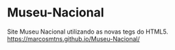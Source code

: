 # Museu-Nacional
Site Museu Nacional utilizando as novas tegs do HTML5. <br>
https://marcosmtns.github.io/Museu-Nacional/ 

